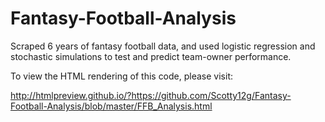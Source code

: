 # Fantasy-Football-Analysis
Scraped 6 years of fantasy football data, and used logistic regression and stochastic simulations to test and predict team-owner performance.


To view the HTML rendering of this code, please visit:

http://htmlpreview.github.io/?https://github.com/Scotty12g/Fantasy-Football-Analysis/blob/master/FFB_Analysis.html

